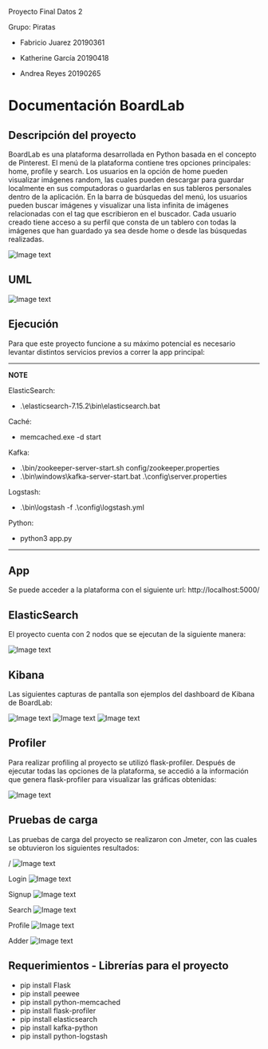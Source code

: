 Proyecto Final Datos 2

Grupo: Piratas

* Fabricio Juarez 20190361

* Katherine García 20190418

* Andrea Reyes 20190265



# Documentación BoardLab

## Descripción del proyecto

BoardLab es una plataforma desarrollada en Python basada en el concepto de Pinterest. El menú de la plataforma contiene tres opciones principales: home, profile y search. Los usuarios en la opción de home pueden visualizar imágenes random, las cuales pueden descargar para guardar localmente en sus computadoras o guardarlas en sus tableros personales dentro de la aplicación. En la barra de búsquedas del menú, los usuarios pueden buscar imágenes y visualizar una lista infinita de imágenes relacionadas con el tag que escribieron en el buscador. Cada usuario creado tiene acceso a su perfil que consta de un tablero con todas la imágenes que han guardado ya sea desde home o desde las búsquedas realizadas.

![Image text]()


## UML

![Image text]()


## Ejecución

Para que este proyecto funcione a su máximo potencial es necesario levantar distintos servicios previos a correr la app principal:

---
**NOTE**

ElasticSearch: 

- .\elasticsearch-7.15.2\bin\elasticsearch.bat


Caché:

- memcached.exe -d start


 Kafka:  

- .\bin/zookeeper-server-start.sh config/zookeeper.properties
- .\bin\windows\kafka-server-start.bat .\config\server.properties


Logstash: 
- .\bin\logstash -f .\config\logstash.yml


Python: 
- python3 app.py 
---


## App

Se puede acceder a la plataforma con el siguiente url: http://localhost:5000/ 


## ElasticSearch

El proyecto cuenta con 2 nodos que se ejecutan de la siguiente manera:

![Image text]()


## Kibana

Las siguientes capturas de pantalla son ejemplos del dashboard de Kibana de BoardLab:

![Image text]()
![Image text]()
![Image text]()


## Profiler

Para realizar profiling al proyecto se utilizó flask-profiler. Después de ejecutar todas las opciones de la plataforma, se accedió a la información que genera flask-profiler para visualizar las gráficas obtenidas:

![Image text]()


## Pruebas de carga

Las pruebas de carga del proyecto se realizaron con Jmeter, con las cuales se obtuvieron los siguientes resultados:

/
![Image text]()

Login
![Image text]()

Signup
![Image text]()

Search
![Image text]()

Profile
![Image text]()

Adder
![Image text]()



## Requerimientos - Librerías para el proyecto

- pip install Flask
- pip install peewee
- pip install python-memcached
- pip install flask-profiler
- pip install elasticsearch
- pip install kafka-python
- pip install python-logstash



























